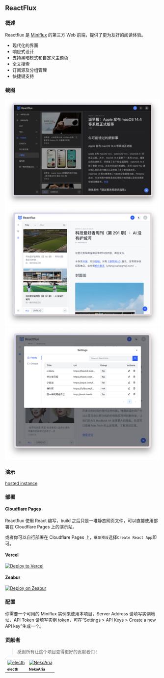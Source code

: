 ## ReactFlux

### 概述

Reactflux 是 [Miniflux](https://github.com/miniflux/miniflux) 的第三方 Web 前端，提供了更为友好的阅读体验。

- 现代化的界面
- 响应式设计
- 支持黑暗模式和自定义主题色
- 全文搜索
- 订阅源及分组管理
- 快捷键支持

### 截图

![large](images/large.png)
![medium](images/medium.png)
![settings](images/settings.png)

### 演示

[hosted instance](https://reactflux.pages.dev/login)

### 部署

#### Cloudflare Pages

Reactflux 使用 React 编写，build 之后只是一堆静态网页文件，可以直接使用部署在 Cloudflare Pages 上的演示站。

或者你可以自行部署在 Cloudflare Pages 上，`框架预设`选择`Create React App`即可。

#### Vercel

[![Deploy to Vercel](https://vercel.com/button)](https://vercel.com/import/project?template=https://github.com/electh/ReactFlux)

#### Zeabur

[![Deploy on Zeabur](https://zeabur.com/button.svg)](https://zeabur.com/templates/OKXO3W)

### 配置

你需要一个可用的 Miniflux 实例来使用本项目，Server Address 请填写实例地址，API Token 请填写实例 token，可在“Settings > API Keys > Create a new API key”生成一个。

### 贡献者

> 感谢所有让这个项目变得更好的贡献者们！

<table>
<tr>
    <td>
        <a href="https://github.com/electh">
            <img src="https://avatars.githubusercontent.com/u/83588235?v=4" width="90;" alt="electh" style="border-radius: 4px"/>
            <br />
            <sub><b>electh</b></sub>
        </a>
    </td>
    <td>
        <a href="https://github.com/NekoAria">
            <img src="https://avatars.githubusercontent.com/u/23137034?v=4" width="90;" alt="NekoAria" style="border-radius: 4px"/>
            <br />
            <sub><b>NekoAria</b></sub>
        </a>
    </td>
</tr>
</table>
